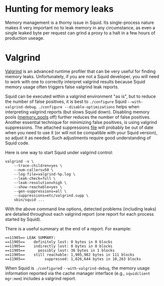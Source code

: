 ---
---
# Hunting for memory leaks

Memory management is a thorny issue in Squid. Its single-process nature
makes it very important no to leak memory in any circumstance, as even a
single leaked byte per request can grind a proxy to a halt in a few
hours of production useage.

# Valgrind

[Valgrind](http://valgrind.org/) is an advanced runtime profiler that
can be very useful for finding memory leaks. Unfortunately, if you are
not a Squid developer, you will need to work with one to correctly
interpret valgrind results because Squid memory usage often triggers
false valgrind leak reports.

Squid can be executed within a valgrind environment "as is", but to
reduce the number of false positives, it is best to `./configure` Squid
`--with-valgrind-debug`. `./configure --disable-optimizations` helps
when interpreting valgrind reports (but slows Squid down). Disabling
memory pools
([memory_pools](http://www.squid-cache.org/Doc/config/memory_pools)
off) further reduces the number of false positives. Another essential
technique for minimizing false positives, is using valgrind
suppressions. The attached suppressions
[file](/ProgrammingGuide/LeakHunting?action=AttachFile&do=get&target=valgrind.supp)
will probably be out of date when you need to use it (or will not be
compatible with your Squid version), so adjust it as needed. Such
adjustments require good understanding of Squid code.

Here is one way to start Squid under valgrind control:

    valgrind -v \
        --trace-children=yes \
        --num-callers=50 \
        --log-file=valgrind-%p.log \
        --leak-check=full \
        --leak-resolution=high \
        --show-reachable=yes \
        --gen-suppressions=all \
        --suppressions=etc/valgrind.supp \
        sbin/squid ...

With the above command line options, detected problems (including leaks)
are detailed throughout each valgrind report (one report for each
process started by Squid).

There is a useful summary at the end of a report. For example:

    ==11905== LEAK SUMMARY:
    ==11905==    definitely lost: 0 bytes in 0 blocks
    ==11905==    indirectly lost: 0 bytes in 0 blocks
    ==11905==      possibly lost: 36 bytes in 1 blocks
    ==11905==    still reachable: 1,905,982 bytes in 111 blocks
    ==11905==         suppressed: 1,026,644 bytes in 10,263 blocks

When Squid is `./configure`d `--with-valgrind-debug`, the memory usage
information reported via the cache manager interface (e.g., `squidclient
mgr:mem`) includes a valgrind report.
